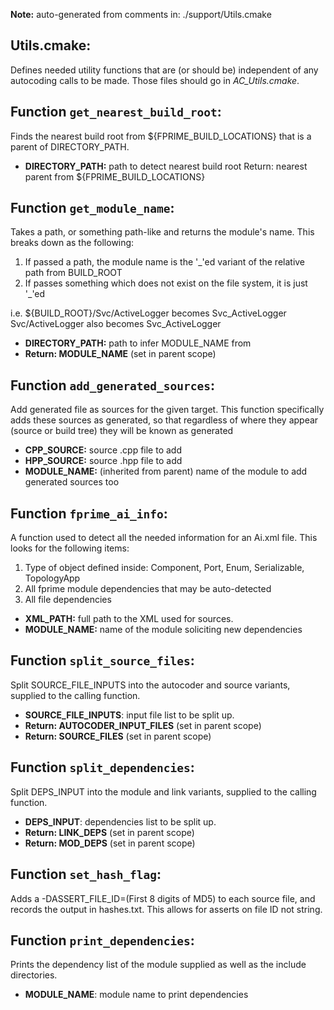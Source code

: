 **Note:** auto-generated from comments in: ./support/Utils.cmake

## Utils.cmake:

Defines needed utility functions that are (or should be) independent of any autocoding calls to
be made. Those files should go in *AC_Utils.cmake*.


## Function `get_nearest_build_root`:

Finds the nearest build root from ${FPRIME_BUILD_LOCATIONS} that is a parent of DIRECTORY_PATH.

- **DIRECTORY_PATH:** path to detect nearest build root
Return: nearest parent from ${FPRIME_BUILD_LOCATIONS}


## Function `get_module_name`:

Takes a path, or something path-like and returns the module's name. This breaks down as the
following:

 1. If passed a path, the module name is the '_'ed variant of the relative path from BUILD_ROOT
 2. If passes something which does not exist on the file system, it is just '_'ed

i.e. ${BUILD_ROOT}/Svc/ActiveLogger becomes Svc_ActiveLogger
     Svc/ActiveLogger also becomes Svc_ActiveLogger

- **DIRECTORY_PATH:** path to infer MODULE_NAME from
- **Return: MODULE_NAME** (set in parent scope)


## Function `add_generated_sources`:

Add generated file as sources for the given target. This function specifically adds
these sources as generated, so that regardless of where they appear (source or build tree)
they will be known as generated

- **CPP_SOURCE:** source .cpp file to add
- **HPP_SOURCE:** source .hpp file to add
- **MODULE_NAME:** (inherited from parent) name of the module to add generated sources too


## Function `fprime_ai_info`:

A function used to detect all the needed information for an Ai.xml file. This looks for the following items:
 1. Type of object defined inside: Component, Port, Enum, Serializable, TopologyApp
 2. All fprime module dependencies that may be auto-detected
 3. All file dependencies

- **XML_PATH:** full path to the XML used for sources.
- **MODULE_NAME:** name of the module soliciting new dependencies


## Function `split_source_files`:

Split SOURCE_FILE_INPUTS into the autocoder and source variants, supplied to the calling function.

- **SOURCE_FILE_INPUTS**: input file list to be split up.
- **Return: AUTOCODER_INPUT_FILES** (set in parent scope)
- **Return: SOURCE_FILES** (set in parent scope)


## Function `split_dependencies`:

Split DEPS_INPUT into the module and link variants, supplied to the calling function.

- **DEPS_INPUT**: dependencies list to be split up.
- **Return: LINK_DEPS** (set in parent scope)
- **Return: MOD_DEPS** (set in parent scope)


## Function `set_hash_flag`:

Adds a -DASSERT_FILE_ID=(First 8 digits of MD5) to each source file, and records the output in
hashes.txt. This allows for asserts on file ID not string.


## Function `print_dependencies`:

Prints the dependency list of the module supplied as well as the include directories.

- **MODULE_NAME**: module name to print dependencies


